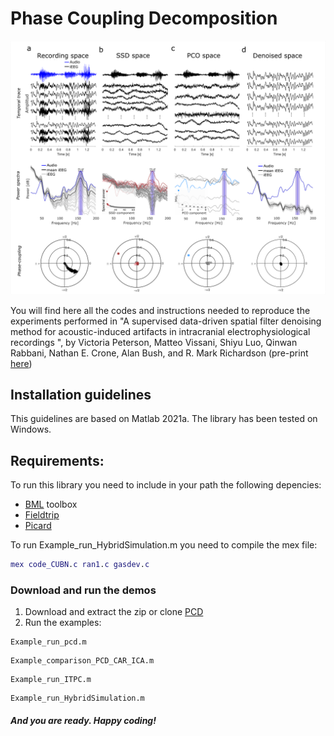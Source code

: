 # Phase Coupling Decomposition

<p align="center">
<img src="Figures/PCD.png" width="600">
</p>

You will find here all the codes and instructions needed to reproduce the experiments performed in "A supervised data-driven spatial filter denoising method for acoustic-induced artifacts in intracranial electrophysiological recordings ", by 
Victoria Peterson, Matteo Vissani, Shiyu Luo, Qinwan Rabbani, Nathan E. Crone, Alan Bush, and R. Mark Richardson (pre-print [here](https://www.biorxiv.org/content/10.1101/2023.04.05.535577v1.full.pdf))

## Installation guidelines
This guidelines are based on Matlab 2021a.
The library has been tested on Windows.

## Requirements:
To run this library you need to include in your path the following depencies:

* [BML](https://github.com/Brain-Modulation-Lab/bml) toolbox
* [Fieldtrip](https://www.fieldtriptoolbox.org/)
* [Picard](https://github.com/pierreablin/picard)

To run Example_run_HybridSimulation.m you need to compile the mex file:

```matlab
mex code_CUBN.c ran1.c gasdev.c 
```

### Download and run the demos
1. Download and extract the zip or clone [PCD](https://github.com/Brain-Modulation-Lab/pcd)
2. Run the examples:
```
Example_run_pcd.m
```
```
Example_comparison_PCD_CAR_ICA.m
```
```
Example_run_ITPC.m
```
```
Example_run_HybridSimulation.m
```
##### And you are ready. Happy coding!

